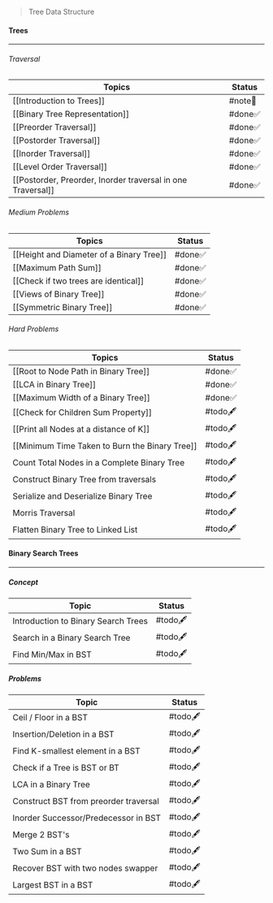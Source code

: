 > Tree Data Structure
#### Trees
---
###### Traversal
| Topics                                                      | Status  |
| ----------------------------------------------------------- | ------- |
| [[Introduction to Trees]]                                   | #note📃 |
| [[Binary Tree Representation]]                              | #done✅  |
| [[Preorder Traversal]]                                      | #done✅  |
| [[Postorder Traversal]]                                     | #done✅  |
| [[Inorder Traversal]]                                       | #done✅  |
| [[Level Order Traversal]]                                   | #done✅  |
| [[Postorder, Preorder, Inorder traversal in one Traversal]] | #done✅  |
###### Medium Problems
| Topics                                   | Status |
| ---------------------------------------- | ------ |
| [[Height and Diameter of a Binary Tree]] | #done✅ |
| [[Maximum Path Sum]]                     | #done✅ |
| [[Check if two trees are identical]]     | #done✅ |
| [[Views of Binary Tree]]                 | #done✅ |
| [[Symmetric Binary Tree]]                | #done✅ |
###### Hard Problems
| Topics                                         | Status   |
| ---------------------------------------------- | -------- |
| [[Root to Node Path in Binary Tree]]           | #done✅   |
| [[LCA in Binary Tree]]                         | #done✅   |
| [[Maximum Width of a Binary Tree]]             | #done✅   |
| [[Check for Children Sum Property]]            | #todo🖋️ |
| [[Print all Nodes at a distance of K]]         | #todo🖋️ |
| [[Minimum Time Taken to Burn the Binary Tree]] | #todo🖋️ |
| Count Total Nodes in a Complete Binary Tree    | #todo🖋️ |
| Construct Binary Tree from traversals          | #todo🖋️ |
| Serialize and Deserialize Binary Tree          | #todo🖋️ |
| Morris Traversal                               | #todo🖋️ |
| Flatten Binary Tree to Linked List             | #todo🖋️ |
#### Binary Search Trees
---
##### Concept
| Topic                               | Status   |
| ----------------------------------- | -------- |
| Introduction to Binary Search Trees | #todo🖋️ |
| Search in a Binary Search Tree      | #todo🖋️ |
| Find Min/Max in BST                 | #todo🖋️ |
##### Problems
| Topic                                 | Status   |
| ------------------------------------- | -------- |
| Ceil / Floor in a BST                 | #todo🖋️ |
| Insertion/Deletion in a BST           | #todo🖋️ |
| Find K-smallest element in a BST      | #todo🖋️ |
| Check if a Tree is BST or BT          | #todo🖋️ |
| LCA in a Binary Tree                  | #todo🖋️ |
| Construct BST from preorder traversal | #todo🖋️ |
| Inorder Successor/Predecessor in BST  | #todo🖋️ |
| Merge 2 BST's                         | #todo🖋️ |
| Two Sum in a BST                      | #todo🖋️ |
| Recover BST with two nodes swapper    | #todo🖋️ |
| Largest BST in a BST                  | #todo🖋️ |

